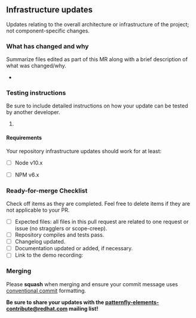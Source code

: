 <!-- Describe the proposed changes to the project infrastructure. -->
<!-- Labels: infrastructure, needs: branch testing, needs: code review, priority: low -->

<!-- Thank you for submitting a pull request! -->
## Infrastructure updates

Updates relating to the overall architecture or infrastructure of the project; not component-specific changes.


### What has changed and why

Summarize files edited as part of this MR along with a brief description of what was changed/why.

- 


### Testing instructions

Be sure to include detailed instructions on how your update can be tested by another developer.

1. 


#### Requirements

Your repository infrastructure updates should work for at least:
- [ ] Node v10.x
- [ ] NPM v6.x


### Ready-for-merge Checklist

Check off items as they are completed.  Feel free to delete items if they are not applicable to your PR.

- [ ] Expected files: all files in this pull request are related to one request or issue (no stragglers or scope-creep).
- [ ] Repository compiles and tests pass.
- [ ] Changelog updated.
- [ ] Documentation updated or added, if necessary.
- [ ] Link to the demo recording: []()

### Merging

Please **squash** when merging and ensure your commit message uses [conventional commit](https://www.conventionalcommits.org/en/v1.0.0/#summary) formatting.

**Be sure to share your updates with the [patternfly-elements-contribute@redhat.com](mailto:patternfly-elements-contribute@redhat.com) mailing list!**

